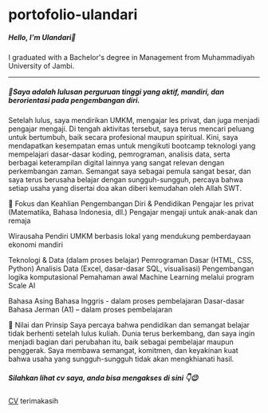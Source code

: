 # portofolio-ulandari
##### Hello, I'm Ulandari👋
I graduated with a Bachelor's degree in Management from Muhammadiyah University of Jambi.


---
##### 🌟Saya adalah lulusan perguruan tinggi yang aktif, mandiri, dan berorientasi pada pengembangan diri.
Setelah lulus, saya mendirikan UMKM, mengajar les privat, dan juga menjadi pengajar mengaji. Di tengah aktivitas tersebut, saya terus mencari peluang untuk bertumbuh, baik secara profesional maupun spiritual.
Kini, saya mendapatkan kesempatan emas untuk mengikuti bootcamp teknologi yang mempelajari dasar-dasar koding, pemrograman, analisis data, serta berbagai keterampilan digital lainnya yang sangat relevan dengan perkembangan zaman. Semangat saya sebagai pemula sangat besar, dan saya terus berusaha belajar dengan sungguh-sungguh, percaya bahwa setiap usaha yang disertai doa akan diberi kemudahan oleh Allah SWT.

🎯 Fokus dan Keahlian
Pengembangan Diri & Pendidikan
Pengajar les privat (Matematika, Bahasa Indonesia, dll.)
Pengajar mengaji untuk anak-anak dan remaja

  Wirausaha
Pendiri UMKM berbasis lokal yang mendukung pemberdayaan ekonomi mandiri

  Teknologi & Data (dalam proses belajar)
Pemrograman Dasar (HTML, CSS, Python)
Analisis Data (Excel, dasar-dasar SQL, visualisasi)
Pengembangan logika komputasional
Pemahaman awal Machine Learning melalui program Scale AI

  Bahasa Asing
Bahasa Inggris - dalam proses pembelajaran
Dasar-dasar Bahasa Jerman (A1) – dalam proses pembelajaran

🚀 Nilai dan Prinsip
Saya percaya bahwa pendidikan dan semangat belajar tidak berhenti setelah lulus kuliah. Dunia terus berkembang, dan saya ingin menjadi bagian dari perubahan itu, baik sebagai pembelajar maupun penggerak. Saya membawa semangat, komitmen, dan keyakinan kuat bahwa usaha yang sungguh-sungguh tidak akan mengkhianati hasil.


##### Silahkan lihat cv saya, anda bisa mengakses di sini 👇😉
[CV](https://github.com/ulanndari/portofolio-ulandari/blob/main/CV-pdf/cv%20ulandari.pdf?raw=true)
terimakasih
